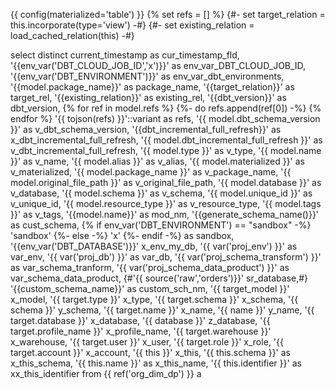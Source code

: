 
{{ config(materialized='table') }}
{% set refs = [] %}
{#- set target_relation = this.incorporate(type='view') -#}
{#- set existing_relation = load_cached_relation(this) -#}

select distinct
current_timestamp as cur_timestamp_fld,
'{{env_var('DBT_CLOUD_JOB_ID','x')}}' as env_var_DBT_CLOUD_JOB_ID,
'{{env_var('DBT_ENVIRONMENT')}}' as env_var_dbt_environments,
'{{model.package_name}}' as package_name,
'{{target_relation}}' as target_rel,
'{{existing_relation}}' as existing_rel,
'{{dbt_version}}' as dbt_version,
  {% for ref in model.refs %}  {%- do refs.append(ref[0]) -%} {% endfor %} '{{ tojson(refs) }}'::variant as refs,
'{{ model.dbt_schema_version }}' as v_dbt_schema_version,
'{{dbt_incremental_full_refresh}}' as x_dbt_incremental_full_refresh,
'{{ model.dbt_incremental_full_refresh }}' as v_dbt_incremental_full_refresh,
'{{ model.type }}' as v_type,
'{{ model.name }}' as v_name,
'{{ model.alias }}' as v_alias,
'{{ model.materialized }}' as v_materialized,
'{{ model.package_name }}' as v_package_name,
'{{ model.original_file_path }}' as v_original_file_path,
'{{ model.database }}' as v_database,
'{{ model.schema }}' as v_schema,
'{{ model.unique_id }}' as v_unique_id,
'{{ model.resource_type }}' as v_resource_type,
'{{ model.tags }}' as v_tags,
'{{model.name}}' as mod_nm,
'{{generate_schema_name()}}' as cust_schema,
{% if  env_var('DBT_ENVIRONMENT') == "sandbox" -%} 'sandbox' {%- else -%} 'x' {%- endif -%} as sandbox,
'{{env_var('DBT_DATABASE')}}' x_env_my_db,
'{{ var('proj_env') }}' as var_env,
'{{ var('proj_db') }}' as var_db,
'{{ var('proj_schema_transform') }}' as var_schema_tranform,
'{{ var('proj_schema_data_product') }}' as var_schema_data_product,
{#'{{ source('raw','orders')}}'  sr_database,#}
'{{custom_schema_name}}' as custom_sch_nm,
'{{ target_model }}'  x_model,
'{{ target.type }}' x_type,
'{{ target.schema }}' x_schema,
'{{ schema }}' y_schema,
'{{ target.name }}' x_name,
'{{ name }}' y_name,
'{{ target.database }}' x_database,
'{{ database }}' z_database,
'{{ target.profile_name }}' x_profile_name,
'{{ target.warehouse }}' x_warehouse,
'{{ target.user }}' x_user,
'{{ target.role }}' x_role,
'{{ target.account }}' x_account,
'{{ this }}' x_this,
'{{ this.schema }}' as x_this_schema,
'{{ this.name }}' as x_this_name,
'{{ this.identifier }}' as xx_this_identifier
from {{ ref('org_dim_dp') }} a 


